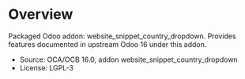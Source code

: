 # Overview

Packaged Odoo addon: website_snippet_country_dropdown. Provides features documented in upstream Odoo 16 under this addon.

- Source: OCA/OCB 16.0, addon website_snippet_country_dropdown
- License: LGPL-3
